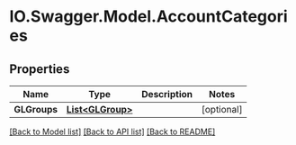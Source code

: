 # IO.Swagger.Model.AccountCategories
## Properties

Name | Type | Description | Notes
------------ | ------------- | ------------- | -------------
**GLGroups** | [**List&lt;GLGroup&gt;**](GLGroup.md) |  | [optional] 

[[Back to Model list]](../README.md#documentation-for-models) [[Back to API list]](../README.md#documentation-for-api-endpoints) [[Back to README]](../README.md)

